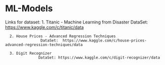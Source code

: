 # ML-Models

Links for dataset:
      1. Titanic - Machine Learning from Disaster
                    DataSet: https://www.kaggle.com/c/titanic/data
                 
      2. House Prices - Advanced Regression Techniques
                    DataSet:  https://www.kaggle.com/c/house-prices-advanced-regression-techniques/data
                    
      3. Digit Recognizer
                   DataSet: https://www.kaggle.com/c/digit-recognizer/data
      
                    
